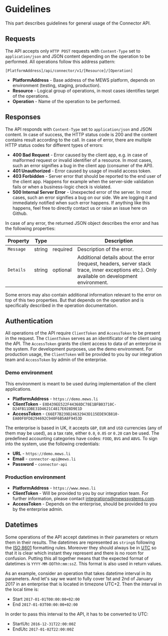 # Guidelines

This part describes guidelines for general usage of the Connector API.

## Requests

The API accepts only `HTTP POST` requests with `Content-Type` set to `application/json` and JSON content depending on the operation to be performed. All operations follow this address pattern:

```
[PlatformAddress]/api/connector/v1/[Resource]/[Operation]
```

- **PlatformAddress** - Base address of the MEWS platform, depends on environment (testing, staging, production).
- **Resource** - Logical group of operations, in most cases identifies target of the operations.
- **Operation** - Name of the operation to be performed.

## Responses

The API responds with `Content-Type` set to `application/json` and JSON content. In case of success, the HTTP status code is 200 and the content contains result according to the call. In case of error, there are multiple HTTP status codes for different types of errors:

- **400 Bad Request** - Error caused by the client app, e.g. in case of malformed request or invalid identifier of a resource. In most cases, such an error signifies a bug in the client app (consumer of the API).
- **401 Unauthorized** - Error caused by usage of invalid access token.
- **403 Forbidden** - Server error that should be reported to the end user of the client app. Happens for example when the server-side validation fails or when a business-logic check is violated.
- **500 Internal Server Error** - Unexpected error of the server. In most cases, such an error signifies a bug on our side. We are logging it and immediately notified when such error happens. If anything like this happens, feel free to directly contact us or raise an issue here on Github.

In case of any error, the returned JSON object describes the error and has the following properties:

| Property | Type | | Description |
| --- | --- | --- | --- |
| `Message` | string | required | Description of the error. |
| `Details` | string | optional | Additional details about the error (request, headers, server stack trace, inner exceptions etc.). Only available on development environment. |

Some errors may also contain additional information relevant to the error on top of this two properties. But that depends on the operation and is specifically described in the operation documentation.

## Authentication

All operations of the API require `ClientToken` and `AccessToken` to be present in the request. The `ClientToken` serves as an identificator of the client using the API. The `AccessToken` grants the client access to data of an enterprise in the system. For development purposes, use the demo environment. For production usage, the `ClientToken` will be provided to you by our integration team and `AccessToken` by admin of the enterprise.

### Demo environment

This environment is meant to be used during implementation of the client applications.

- **PlatformAddress** - `https://demo.mews.li`
- **ClientToken** - `E0D439EE522F44368DC78E1BFB03710C-D24FB11DBE31D4621C4817E028D9E1D`
- **AccessToken** - `C66EF7B239D24632943D115EDE9CB810-EA00F8FD8294692C940F6B5A8F9453D`

The enterprise is based in UK, it accepts `GBP`, `EUR` and `USD` currencies (any of them may be used), as a tax rate, either `0.0`, `0.05` or `0.20` can be used. The predefined accounting categories have codes: `FOOD`, `BVG` and `ABVG`. To sign into the system, use the following credentials:

- **URL** - `https://demo.mews.li`
- **Email** - `connector-api@mews.li`
- **Password** - `connector-api`

### Production environment

- **PlatformAddress** - `https://www.mews.li`
- **ClientToken** - Will be provided to you by our integration team. For further information, please contact [integrations@mewssystems.com](mailto://integrations@mewssystems.com).
- **AccessToken** - Depends on the enterprise, should be provided to you by the enterprise admin.

## Datetimes

Some operations of the API accept datetimes in their parameters or return them in their results. The datetimes are represented as `string`s following the [ISO 8601](https://en.wikipedia.org/wiki/ISO\_8601#Combined\_date\_and\_time\_representations) formatting rules. Moreover they should always be in [UTC](https://en.wikipedia.org/wiki/ISO\_8601#UTC) so that it is clear which instant they represent and there is no room for confusion. Putting this all together means that the expected format of datetimes is `YYYY-MM-DDThh:mm:ssZ`. This format is also used in return values. 

As an example, consider an operation that takes datetime interval in its parameters. And let's say we want to fully cover 1st and 2nd of January 2017 in an enterprise that is located in timezone UTC+2. Then the interval in the local time is:

- Start `2017-01-01T00:00:00+02:00`
- End `2017-01-03T00:00:00+02:00`

In order to pass this interval to the API, it has to be converted to UTC:

- StartUtc `2016-12-31T22:00:00Z`
- EndUtc `2017-01-02T22:00:00Z`
